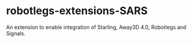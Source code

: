 robotlegs-extensions-SARS
=========================

An extension to enable integration of Starling, Away3D 4.0, Robotlegs and Signals.